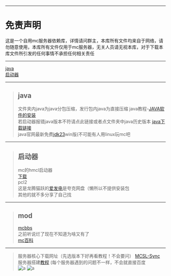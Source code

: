 ***  
# ****免责声明****  
这是一个自用mc服务器依赖库，详情请问群主，本库所有文件均来自于网络，请勿随意使用，本库所有文件仅用于mc服务器，无关人员请无视本库，对于下载本库文件所引发的任何事情不承担任何相关责任  
***  
[java](#java)  
[启动器](#启动器)  
***  

> ## java  
 >文件夹内java为java分包压缩，发行包内java为直接压缩
 java教程-[JAVA软件的安装](https://www.cnblogs.com/xiaobai-cs/p/Java.html)  
 若启动器报错java版本不符请点此链接或者点文件夹中java历史版本
[java下载链接](https://helpx.adobe.com/coldfusion/kb/coldfusion-downloads.html#downloads3)  
 java官网最新免费[jdk23](https://download.oracle.com/java/23/latest/jdk-23_windows-x64_bin.exe)win版(不可能有人用linux玩mc吧
***  
> ## 启动器  
> mc的hmcl启动器  
[下载](https://hmcl.huangyuhui.net/download/)  
pcl2    
这是龙腾猫跃的[爱发电](https://afdian.com/p/0164034c016c11ebafcb52540025c377)是夸克网盘（懒所以不提供安装包  
其他的就不多分享了自己找  
***  

> ## mod  
>  [mcbbs](https://www.mcbbs.co/forum.php)  
之前听说烂了现在不知道为啥又有了  
[mc百科](https://www.mcmod.cn/)  
***  
>服务器核心下载网址（先选版本下好再看教程！不会要问） 
[MCSL-Sync](https://sync.mcsl.com.cn/)  
服务器搭建[教程](https://blog.csdn.net/weixin_45445598/article/details/115253558)
(每个服务器遇到的问题不一样，不会就直接百度  
![a](https://tse2-mm.cn.bing.net/th/id/OIP-C.G139jRWQDNvO_CpCe1T0tgHaGf?w=190&h=180&c=7&r=0&o=5&pid=1.7) ![a](https://tse4-mm.cn.bing.net/th/id/OIP-C.634y5lx7w_PX7e3ZUblEowAAAA?w=214&h=170&c=7&r=0&o=5&pid=1.7)  







